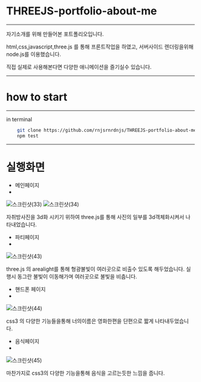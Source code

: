 # THREEJS-portfolio-about-me
---
자기소개를 위해 만들어본 포트폴리오입니다.

html,css,javascript,three.js 를 통해 프론트작업을 하였고,
서버사이드 렌더링을위해 node.js를 이용했습니다.

직접 실제로 사용해본다면 다양한 애니메이션을 즐기실수 있습니다.

---

# how to start
---

in terminal
```bash
    git clone https://github.com/rnjsrnrdnjs/THREEJS-portfolio-about-me
    npm test
```
---

# 실행화면

- 메인페이지
- 
![스크린샷(33)](https://user-images.githubusercontent.com/49832278/129476938-787c5727-90c7-48e4-8107-7d10d4ae669c.png)
![스크린샷(34)](https://user-images.githubusercontent.com/49832278/129476942-93056005-ea9a-4548-8275-fa4a49b3cc0f.png)

자취방사진을 3d화 시키기 위하여 three.js를 통해 사진의 일부를 3d객체화시켜서 나타내었습니다.

- 파티페이지
- 
![스크린샷(43)](https://user-images.githubusercontent.com/49832278/129476945-10581b23-8195-40a7-8c87-fd0f2631b6e9.png)

three.js 의 arealight를 통해 형광불빛이 여러곳으로 비출수 있도록 해두었습니다.
실행시 동그란 불빛이 이동해가며 여러곳으로 불빛을 비춥니다.

- 핸드폰 페이지
- 
![스크린샷(44)](https://user-images.githubusercontent.com/49832278/129476946-b779d626-bfcc-4a5d-b529-074676fc621b.png)

css3 의 다양한 기능들을통해 너의이름은 영화한편을 단편으로 짧게 나타내두었습니다.

- 음식페이지
- 
![스크린샷(45)](https://user-images.githubusercontent.com/49832278/129476947-e062b6f8-0b7f-49b1-af87-48c8073399d8.png)

마찬가지로 css3의 다양한 기능을통해 음식을 고르는듯한 느낌을 줍니다.
